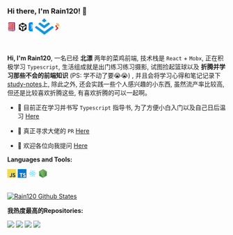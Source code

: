 ### Hi there, I'm Rain120! 👋

<div>
  <a target="_blank" href="https://rain120.github.io/study-notes/" style="display: inline-flex;">
    <img align="left" alt="Rain120 | 笔记 " width="21px" src="https://raw.githubusercontent.com/Rain120/rain120/master/assets/note.svg" />
  </a>

  <a target="_blank" href="https://codesandbox.io/u/rain120" style="display: inline-flex;">
    <img align="left" alt="Rain120" | CodeSandbox" width="20px" src="https://raw.githubusercontent.com/Rain120/rain120/master/assets/codesandbox.svg" />
  </a>
  <a target="_blank" href="https://www.zhihu.com/people/yan-yang-nian-hua-120" style="display: inline-flex;">
    <img align="left" alt="Rain120 | 知乎 " width="21px" src="https://raw.githubusercontent.com/Rain120/rain120/master/assets/zhihu.svg" />
  </a>
  <a target="_blank" href="https://juejin.im/user/57c616496be3ff00584f54db" style="display: inline-flex;">
    <img align="left" alt="Rain120 | 掘金 " width="21px" style="transform: scale(2.5);" src="https://raw.githubusercontent.com/Rain120/rain120/master/assets/juejin.svg" />
  </a>
  <a target="_blank" href="http://weibo.com/5304058050/profile" style="display: inline-flex;">
    <img align="left" alt="Rain120 | 微博 " width="21px" src="https://raw.githubusercontent.com/Rain120/rain120/master/assets/weibo.svg" />
  </a>
</div>

<br />
<br />

**Hi, I'm Rain120**, 一名已经 **北漂** 两年的菜鸡前端, 技术栈是 `React` + `Mobx`, 正在积极学习 `Typescript`, 生活组成就是出门练习练习摄影, 试图捡起篮球以及 **折腾并学习那些不会的前端知识** (PS: 学不动了要😭😭) , 并且会将学习心得和笔记记录下 [study-notes](https://rain120.github.io/study-notes/)上, 除此之外, 还会实践一些个人感兴趣的小东西, 虽然流产率比较高, 但还是比较喜欢折腾这些, 有喜欢折腾的可以一起啊。

<!--
**Rain120/rain120** is a ✨ _special_ ✨ repository because its `README.md` (this file) appears on your GitHub profile.

Here are some ideas to get you started:

- 🔭 I’m currently working on ...
- 🌱 I’m currently learning ...
- 👯 I’m looking to collaborate on ...
- 🤔 I’m looking for help with ...
- 💬 Ask me about ...
- 📫 How to reach me: ...
- 😄 Pronouns: ...
- ⚡ Fun fact: ...
-->

- 🌱 目前正在学习并书写 `Typescript` 指导书, 为了方便小白入门以及自己日后温习 [Here](https://github.com/Rain120/typescript-guide)

- 👯 真正寻求大佬的 `PR` [Here](https://github.com/Rain120/typescript-guide)

- 💬 欢迎各位向我提问 [Here](https://github.com/Rain120/rain120/issues)

**Languages and Tools:**

<div>
  <code><img height="20" src="https://raw.githubusercontent.com/github/explore/80688e429a7d4ef2fca1e82350fe8e3517d3494d/topics/javascript/javascript.png"></code>
  <code><img height="20" src="https://raw.githubusercontent.com/github/explore/80688e429a7d4ef2fca1e82350fe8e3517d3494d/topics/typescript/typescript.png"></code>
  <code><img height="20" src="https://raw.githubusercontent.com/github/explore/80688e429a7d4ef2fca1e82350fe8e3517d3494d/topics/react/react.png"></code>
  <code><img height="20" src="https://raw.githubusercontent.com/github/explore/80688e429a7d4ef2fca1e82350fe8e3517d3494d/topics/nodejs/nodejs.png"></code>
</div>

<br />

[![Rain120 Github States](https://github-readme-stats.anuraghazra1.vercel.app/api?username=Rain120&show_icons=true)](https://github.com/Rain120/)

**我热度最高的Repositories:**

<a target="_blank" href="https://github.com/Rain120/typescript-guide" style="display: inline-flex;">
  <img align="left" src="https://github-readme-stats.anuraghazra1.vercel.app/api/pin/?username=Rain120&repo=typescript-guide" />
</a>

<a target="_blank" href="https://github.com/Rain120/study-notes" style="display: inline-flex;">
  <img align="left" src="https://github-readme-stats.anuraghazra1.vercel.app/api/pin/?username=Rain120&repo=study-notes" />
</a>

<a target="_blank" href="https://github.com/Rain120/awesome-javascript-code-implementation" style="display: inline-flex;">
  <img align="left" src="https://github-readme-stats.anuraghazra1.vercel.app/api/pin/?username=Rain120&repo=awesome-javascript-code-implementation" />
</a>

<a target="_blank" href="https://github.com/Rain120/mini-mobx" style="display: inline-flex;">
  <img align="left" src="https://github-readme-stats.anuraghazra1.vercel.app/api/pin/?username=Rain120&repo=mini-mobx" />
</a>
